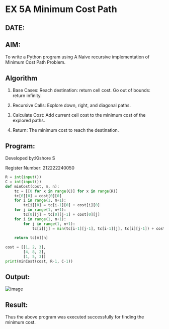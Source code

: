 # EX 5A Minimum Cost Path
## DATE:
## AIM:
To write a Python program using A Naive recursive implementation of Minimum Cost Path Problem.




## Algorithm
1. Base Cases: Reach destination: return cell cost. Go out of bounds: return infinity.

2. Recursive Calls: Explore down, right, and diagonal paths.

3. Calculate Cost: Add current cell cost to the minimum cost of the explored paths.

4. Return: The minimum cost to reach the destination.
## Program:
Developed by:Kishore S

Register Number:  212222240050

```python
R = int(input())
C = int(input())
def minCost(cost, m, n):
    tc = [[0 for x in range(C)] for x in range(R)]
    tc[0][0] = cost[0][0]
    for i in range(1, m+1):
        tc[i][0] = tc[i-1][0] + cost[i][0]
    for j in range(1, n+1):
        tc[0][j] = tc[0][j-1] + cost[0][j]
    for i in range(1, m+1):
        for j in range(1, n+1):
            tc[i][j] = min(tc[i-1][j-1], tc[i-1][j], tc[i][j-1]) + cost[i][j]
 
    return tc[m][n]
 
cost = [[1, 2, 3],
        [4, 8, 2],
        [1, 5, 3]]
print(minCost(cost, R-1, C-1))

```

## Output:
![image](https://github.com/user-attachments/assets/4789c35a-dc8b-4b75-aa37-4e8ac48e7172)



## Result:
Thus the above program was executed successfully for finding the minimum cost.
